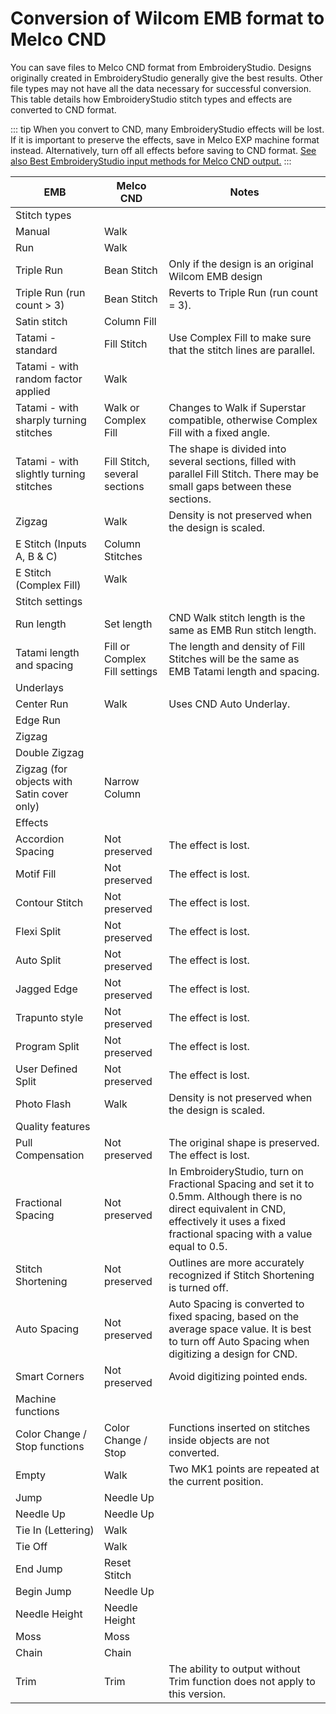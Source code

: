 # Conversion of Wilcom EMB format to Melco CND

You can save files to Melco CND format from EmbroideryStudio. Designs originally created in EmbroideryStudio generally give the best results. Other file types may not have all the data necessary for successful conversion. This table details how EmbroideryStudio stitch types and effects are converted to CND format.

::: tip
When you convert to CND, many EmbroideryStudio effects will be lost. If it is important to preserve the effects, save in Melco EXP machine format instead. Alternatively, turn off all effects before saving to CND format. [See also Best EmbroideryStudio input methods for Melco CND output.](Best_EmbroideryStudio_input_methods_for_Melco_CND_output)
:::

| EMB                                        | Melco CND                     | Notes                                                                                                                                                                                         |
| ------------------------------------------ | ----------------------------- | --------------------------------------------------------------------------------------------------------------------------------------------------------------------------------------------- |
| Stitch types                               |                               |                                                                                                                                                                                               |
| Manual                                     | Walk                          |                                                                                                                                                                                               |
| Run                                        | Walk                          |                                                                                                                                                                                               |
| Triple Run                                 | Bean Stitch                   | Only if the design is an original Wilcom EMB design                                                                                                                                           |
| Triple Run (run count > 3)                 | Bean Stitch                   | Reverts to Triple Run (run count = 3).                                                                                                                                                        |
| Satin stitch                               | Column Fill                   |                                                                                                                                                                                               |
| Tatami - standard                          | Fill Stitch                   | Use Complex Fill to make sure that the stitch lines are parallel.                                                                                                                             |
| Tatami - with random factor applied        | Walk                          |                                                                                                                                                                                               |
| Tatami - with sharply turning stitches     | Walk or Complex Fill          | Changes to Walk if Superstar compatible, otherwise Complex Fill with a fixed angle.                                                                                                           |
| Tatami - with slightly turning stitches    | Fill Stitch, several sections | The shape is divided into several sections, filled with parallel Fill Stitch. There may be small gaps between these sections.                                                                 |
| Zigzag                                     | Walk                          | Density is not preserved when the design is scaled.                                                                                                                                           |
| E Stitch (Inputs A, B & C)                 | Column Stitches               |                                                                                                                                                                                               |
| E Stitch (Complex Fill)                    | Walk                          |                                                                                                                                                                                               |
| Stitch settings                            |                               |                                                                                                                                                                                               |
| Run length                                 | Set length                    | CND Walk stitch length is the same as EMB Run stitch length.                                                                                                                                  |
| Tatami length and spacing                  | Fill or Complex Fill settings | The length and density of Fill Stitches will be the same as EMB Tatami length and spacing.                                                                                                    |
| Underlays                                  |                               |                                                                                                                                                                                               |
| Center Run                                 | Walk                          | Uses CND Auto Underlay.                                                                                                                                                                       |
| Edge Run                                   |                               |                                                                                                                                                                                               |
| Zigzag                                     |                               |                                                                                                                                                                                               |
| Double Zigzag                              |                               |                                                                                                                                                                                               |
| Zigzag (for objects with Satin cover only) | Narrow Column                 |                                                                                                                                                                                               |
| Effects                                    |                               |                                                                                                                                                                                               |
| Accordion Spacing                          | Not preserved                 | The effect is lost.                                                                                                                                                                           |
| Motif Fill                                 | Not preserved                 | The effect is lost.                                                                                                                                                                           |
| Contour Stitch                             | Not preserved                 | The effect is lost.                                                                                                                                                                           |
| Flexi Split                                | Not preserved                 | The effect is lost.                                                                                                                                                                           |
| Auto Split                                 | Not preserved                 | The effect is lost.                                                                                                                                                                           |
| Jagged Edge                                | Not preserved                 | The effect is lost.                                                                                                                                                                           |
| Trapunto style                             | Not preserved                 | The effect is lost.                                                                                                                                                                           |
| Program Split                              | Not preserved                 | The effect is lost.                                                                                                                                                                           |
| User Defined Split                         | Not preserved                 | The effect is lost.                                                                                                                                                                           |
| Photo Flash                                | Walk                          | Density is not preserved when the design is scaled.                                                                                                                                           |
| Quality features                           |                               |                                                                                                                                                                                               |
| Pull Compensation                          | Not preserved                 | The original shape is preserved. The effect is lost.                                                                                                                                          |
| Fractional Spacing                         | Not preserved                 | In EmbroideryStudio, turn on Fractional Spacing and set it to 0.5mm. Although there is no direct equivalent in CND, effectively it uses a fixed fractional spacing with a value equal to 0.5. |
| Stitch Shortening                          | Not preserved                 | Outlines are more accurately recognized if Stitch Shortening is turned off.                                                                                                                   |
| Auto Spacing                               | Not preserved                 | Auto Spacing is converted to fixed spacing, based on the average space value. It is best to turn off Auto Spacing when digitizing a design for CND.                                           |
| Smart Corners                              | Not preserved                 | Avoid digitizing pointed ends.                                                                                                                                                                |
| Machine functions                          |                               |                                                                                                                                                                                               |
| Color Change / Stop functions              | Color Change / Stop           | Functions inserted on stitches inside objects are not converted.                                                                                                                              |
| Empty                                      | Walk                          | Two MK1 points are repeated at the current position.                                                                                                                                          |
| Jump                                       | Needle Up                     |                                                                                                                                                                                               |
| Needle Up                                  | Needle Up                     |                                                                                                                                                                                               |
| Tie In (Lettering)                         | Walk                          |                                                                                                                                                                                               |
| Tie Off                                    | Walk                          |                                                                                                                                                                                               |
| End Jump                                   | Reset Stitch                  |                                                                                                                                                                                               |
| Begin Jump                                 | Needle Up                     |                                                                                                                                                                                               |
| Needle Height                              | Needle Height                 |                                                                                                                                                                                               |
| Moss                                       | Moss                          |                                                                                                                                                                                               |
| Chain                                      | Chain                         |                                                                                                                                                                                               |
| Trim                                       | Trim                          | The ability to output without Trim function does not apply to this version.                                                                                                                   |
